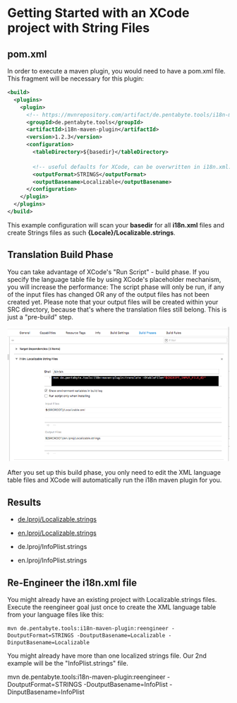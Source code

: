 # Getting Started with an XCode project with String Files

## pom.xml

In order to execute a maven plugin, you would need to have a pom.xml file. This fragment will be necessary for this plugin:

```xml
<build>
  <plugins>
    <plugin>
      <!-- https://mvnrepository.com/artifact/de.pentabyte.tools/i18n-maven-plugin -->
      <groupId>de.pentabyte.tools</groupId>
      <artifactId>i18n-maven-plugin</artifactId>
      <version>1.2.3</version>
      <configuration>
        <tableDirectory>${basedir}</tableDirectory>

        <!-- useful defaults for XCode, can be overwritten in i18n.xml: -->
        <outputFormat>STRINGS</outputFormat>
        <outputBasename>Localizable</outputBasename>
      </configuration>
    </plugin>
  </plugins>
</build>
```

This example configuration will scan your **basedir** for all **i18n.xml** files and create Strings files as such **{Locale}/Localizable.strings**.

## Translation Build Phase

You can take advantage of XCode's "Run Script" - build phase. If you specify the language table file by using XCode's placeholder mechanism, you will increase the performance: The script phase will only be run, if any of the input files has changed OR any of the output files has not been created yet. Please note that your output files will be created within your SRC directory, because that's where the translation files still belong. This is just a "pre-build" step.

![XCode Build Phase](xcode_build_phase.png)

After you set up this build phase, you only need to edit the XML language table files and XCode will automatically run the i18n maven plugin for you.

## Results

- [de.lproj/Localizable.strings](../src/test/resources/de.lproj/Localizable.strings)
- [en.lproj/Localizable.strings](../src/test/resources/en.lproj/Localizable.strings)

- de.lproj/InfoPlist.strings
- en.lproj/InfoPlist.strings

## Re-Engineer the i18n.xml file

You might already have an existing project with Localizable.strings files. Execute the reengineer goal just once to create the XML language table from your language files like this:

```
mvn de.pentabyte.tools:i18n-maven-plugin:reengineer -DoutputFormat=STRINGS -DoutputBasename=Localizable -DinputBasename=Localizable
```

You might already have more than one localized strings file. Our 2nd example will be the "InfoPlist.strings" file.

mvn de.pentabyte.tools:i18n-maven-plugin:reengineer -DoutputFormat=STRINGS -DoutputBasename=InfoPlist -DinputBasename=InfoPlist